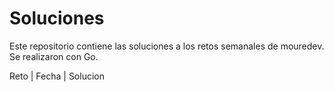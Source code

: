# Soluciones
Este repositorio contiene las soluciones a los retos semanales de mouredev. Se realizaron con Go.

Reto | Fecha | Solucion